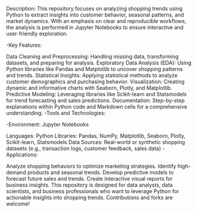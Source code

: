 Description:
This repository focuses on analyzing shopping trends using Python to extract insights into customer behavior, seasonal patterns, and market dynamics. With an emphasis on clear and reproducible workflows, the analysis is performed in Jupyter Notebooks to ensure interactive and user-friendly exploration.

-Key Features: 

Data Cleaning and Preprocessing: Handling missing data, transforming datasets, and preparing for analysis.
Exploratory Data Analysis (EDA): Using Python libraries like Pandas and Matplotlib to uncover shopping patterns and trends.
Statistical Insights: Applying statistical methods to analyze customer demographics and purchasing behavior.
Visualization: Creating dynamic and informative charts with Seaborn, Plotly, and Matplotlib.
Predictive Modeling: Leveraging libraries like Scikit-learn and Statsmodels for trend forecasting and sales predictions.
Documentation: Step-by-step explanations within Python code and Markdown cells for a comprehensive understanding.
-Tools and Technologies:

-Environment: Jupyter Notebooks

Languages: Python
Libraries: Pandas, NumPy, Matplotlib, Seaborn, Plotly, Scikit-learn, Statsmodels
Data Sources: Real-world or synthetic shopping datasets (e.g., transaction logs, customer feedback, sales data)
-Applications:

Analyze shopping behaviors to optimize marketing strategies.
Identify high-demand products and seasonal trends.
Develop predictive models to forecast future sales and trends.
Create interactive visual reports for business insights.
This repository is designed for data analysts, data scientists, and business professionals who want to leverage Python for actionable insights into shopping trends. Contributions and forks are welcome!







